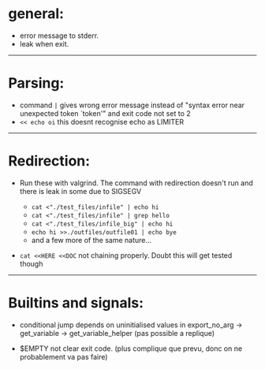 # general:
- error message to stderr.
- leak when exit.

---------------

# Parsing:
- command `|` gives wrong error message instead of "syntax error near unexpected token `token'" and exit code not set to 2
- `<< echo oi` this doesnt recognise echo as LIMITER

---------------

# Redirection:
- Run these with valgrind. The command with redirection doesn't run and there is leak in some due to SIGSEGV
  - `cat <"./test_files/infile" | echo hi`
  - `cat <"./test_files/infile" | grep hello`
  - `cat <"./test_files/infile_big" | echo hi`
  - `echo hi >>./outfiles/outfile01 | echo bye`
  - and a few more of the same nature...

- `cat <<HERE <<DOC` not chaining properly. Doubt this will get tested though

-----------------

# Builtins and signals:
- conditional jump depends on uninitialised values in export_no_arg -> get_variable -> get_variable_helper
(pas possible a replique)

- $EMPTY not clear exit code. (plus complique que prevu, donc on ne probablement va pas faire)
